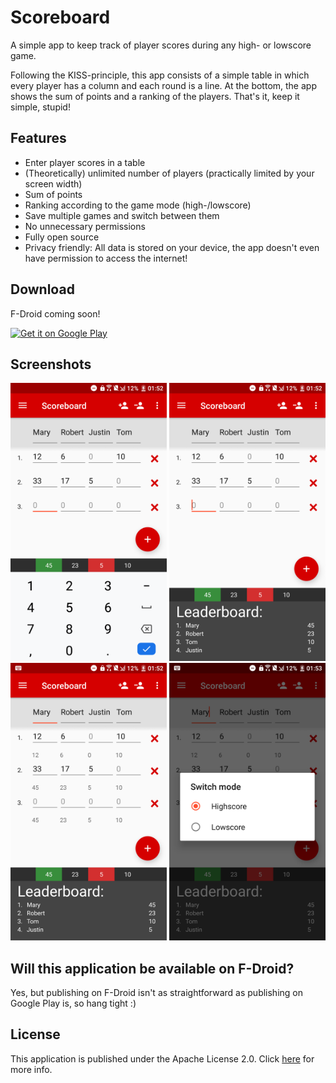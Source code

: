 # Scoreboard
A simple app to keep track of player scores during any high- or lowscore game.

Following the KISS-principle, this app consists of a simple table in which
every player has a column and each round is a line. At the bottom, the app shows the 
sum of points and a ranking of the players. That's it, keep it simple, stupid!

## Features
- Enter player scores in a table
- (Theoretically) unlimited number of players (practically limited by your screen width)
- Sum of points
- Ranking according to the game mode (high-/lowscore)
- Save multiple games and switch between them
- No unnecessary permissions
- Fully open source
- Privacy friendly: All data is stored on your device, the app doesn't even have permission to access the internet!

## Download
F-Droid coming soon!

<a href='https://play.google.com/store/apps/details?id=com.github.vatbub.scoreboard&pcampaignid=pcampaignidMKT-Other-global-all-co-prtnr-py-PartBadge-Mar2515-1'><img alt='Get it on Google Play' src='https://play.google.com/intl/en_us/badges/static/images/badges/en_badge_web_generic.png' width="200"/></a>

## Screenshots
[<img src="/screenshots/htc/screenshot1.png?raw=true" width="250"/>](/screenshots/htc/screenshot1.png?raw=true)
[<img src="/screenshots/htc/screenshot2.png?raw=true" width="250"/>](/screenshots/htc/screenshot2.png?raw=true)
[<img src="/screenshots/htc/screenshot3.png?raw=true" width="250"/>](/screenshots/htc/screenshot3.png?raw=true)
[<img src="/screenshots/htc/screenshot4.png?raw=true" width="250"/>](/screenshots/htc/screenshot4.png?raw=true)

## Will this application be available on F-Droid?
Yes, but publishing on F-Droid isn't as straightforward as publishing 
on Google Play is, so hang tight :)

## License
This application is published under the Apache License 2.0. 
Click [here](LICENSE.txt) for more info.